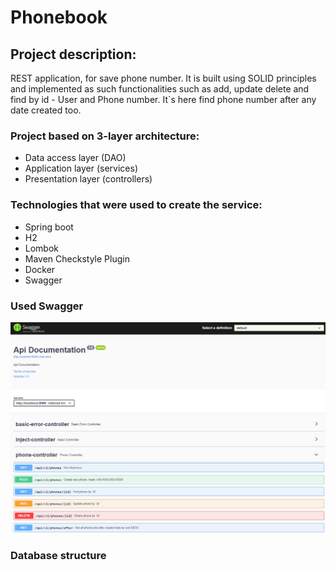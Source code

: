 # Phonebook
## Project description:
REST application, for save phone number. It is built using SOLID principles 
and implemented as such functionalities such as add, update delete and find by id - User and Phone number.
It`s here find phone number after any date created too.

### Project based on 3-layer architecture:
 - Data access layer (DAO)
 - Application layer (services)
 - Presentation layer (controllers)

### Technologies that were used to create the service:
 - Spring boot
 - H2
 - Lombok
 - Maven Checkstyle Plugin
 - Docker
 - Swagger

### Used Swagger
![](images/swagger.png)

### Database structure
